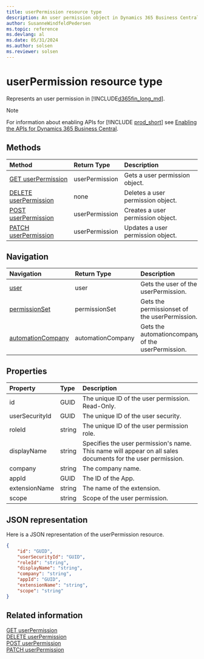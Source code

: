 ```yaml
---
title: userPermission resource type
description: An user permission object in Dynamics 365 Business Central.
author: SusanneWindfeldPedersen
ms.topic: reference
ms.devlang: al
ms.date: 05/31/2024
ms.author: solsen
ms.reviewer: solsen
---
```


# userPermission resource type

<!-- START>DO_NOT_EDIT -->
<!-- IMPORTANT:Do not edit any of the content between here and the END>DO_NOT_EDIT. -->
Represents an user permission in [!INCLUDE[d365fin_long_md](../../includes/d365fin_long_md.md)].

> [!NOTE]
> For information about enabling APIs for [!INCLUDE [prod_short](../../includes/prod_short.md)] see [Enabling the APIs for Dynamics 365 Business Central](../../api-reference/v2.0/enabling-apis-for-dynamics-nav.md).


## Methods

| Method | Return Type|Description |
|:--------------------|:-----------|:-------------------------|
|[GET userPermission](../api/dynamics_userpermission_get.md)|userPermission|Gets a user permission object.|
|[DELETE userPermission](../api/dynamics_userpermission_delete.md)|none|Deletes a user permission object.|
|[POST userPermission](../api/dynamics_userpermission_create.md)|userPermission|Creates a user permission object.|
|[PATCH userPermission](../api/dynamics_userpermission_update.md)|userPermission|Updates a user permission object.|


## Navigation

| Navigation |Return Type| Description |
|:----------|:----------|:-----------------|
|[user](dynamics_user.md)|user |Gets the user of the userPermission.|
|[permissionSet](dynamics_permissionset.md)|permissionSet |Gets the permissionset of the userPermission.|
|[automationCompany](dynamics_automationcompany.md)|automationCompany |Gets the automationcompany of the userPermission.|

## Properties

| Property           | Type   |Description     |
|:-------------------|:-------|:---------------|
|id|GUID|The unique ID of the user permission. Read-Only.|
|userSecurityId|GUID|The unique ID of the user security.|
|roleId|string|The unique ID of the user permission role.|
|displayName|string|Specifies the user permission's name. This name will appear on all sales documents for the user permission.|
|company|string|The company name.|
|appId|GUID|The ID of the App.|
|extensionName|string|The name of the extension.|
|scope|string|Scope of the user permission.|

## JSON representation

Here is a JSON representation of the userPermission resource.


```json
{
    "id": "GUID",
    "userSecurityId": "GUID",
    "roleId": "string",
    "displayName": "string",
    "company": "string",
    "appId": "GUID",
    "extensionName": "string",
    "scope": "string"
}
```
<!-- IMPORTANT: END>DO_NOT_EDIT -->

## Related information
[GET userPermission](../api/dynamics_userpermission_get.md)  
[DELETE userPermission](../api/dynamics_userpermission_delete.md)  
[POST userPermission](../api/dynamics_userpermission_create.md)  
[PATCH userPermission](../api/dynamics_userpermission_update.md)  
